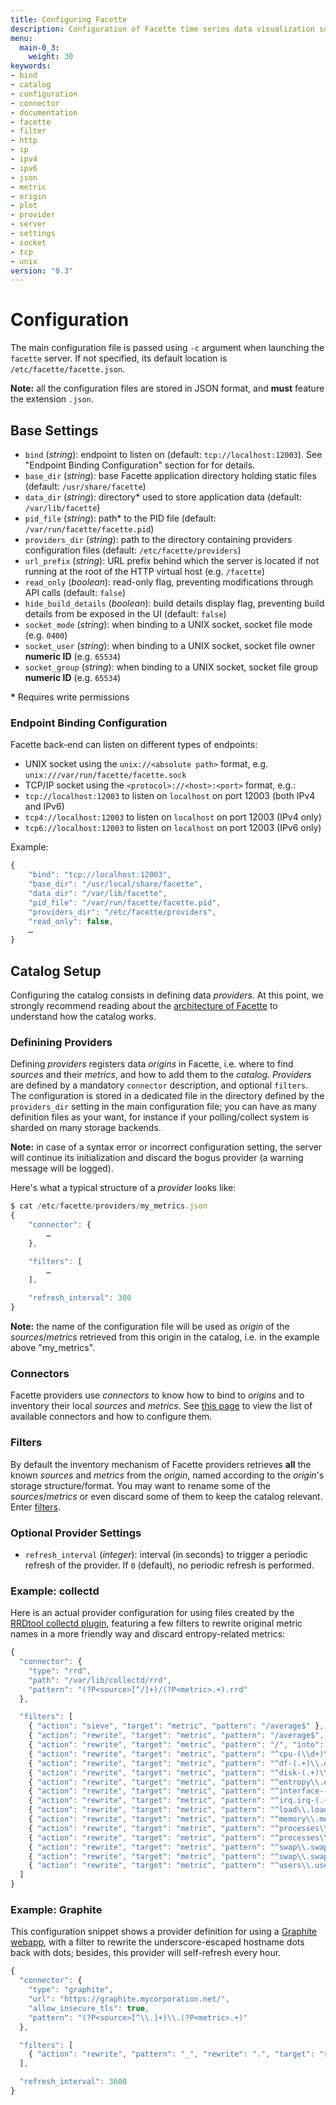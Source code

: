 ```yaml
---
title: Configuring Facette
description: Configuration of Facette time series data visualization software (version 0.3)
menu:
  main-0_3:
    weight: 30
keywords:
- bind
- catalog
- configuration
- connector
- documentation
- facette
- filter
- http
- ip
- ipv4
- ipv6
- json
- metric
- origin
- plot
- provider
- server
- settings
- socket
- tcp
- unix
version: "0.3"
---
```


# Configuration

The main configuration file is passed using `-c` argument when launching the `facette` server. If not specified, its
default location is `/etc/facette/facette.json`.

<div class="note"><span class="fa fa-info-circle"></span> <strong>Note:</strong> all the configuration files are stored
in JSON format, and <strong>must</strong> feature the extension <code>.json</code>.</div>

## Base Settings

 * `bind` (_string_): endpoint to listen on (default: `tcp://localhost:12003`). See "Endpoint Binding Configuration"
 section for for details.
 * `base_dir` (_string_): base Facette application directory holding static files (default: `/usr/share/facette`)
 * `data_dir` (_string_): directory* used to store application data (default: `/var/lib/facette`)
 * `pid_file` (_string_): path* to the PID file (default: `/var/run/facette/facette.pid`)
 * `providers_dir` (_string_): path to the directory containing providers configuration files
   (default: `/etc/facette/providers`)
 * `url_prefix` (_string_): URL prefix behind which the server is located if not running at the root of the HTTP
   virtual host (e.g. `/facette`)
 * `read_only` (_boolean_): read-only flag, preventing modifications through API calls (default: `false`)
 * `hide_build_details` (_boolean_): build details display flag, preventing build details from be exposed in the UI (default: `false`)
 * `socket_mode` (_string_): when binding to a UNIX socket, socket file mode (e.g. `0400`)
 * `socket_user` (_string_): when binding to a UNIX socket, socket file owner **numeric ID** (e.g. `65534`)
 * `socket_group` (_string_): when binding to a UNIX socket, socket file group **numeric ID** (e.g. `65534`)

**\*** Requires write permissions

### Endpoint Binding Configuration

Facette back-end can listen on different types of endpoints:

 * UNIX socket using the `unix://<absolute path>` format, e.g. `unix:///var/run/facette/facette.sock`
 * TCP/IP socket using the `<protocol>://<host>:<port>` format, e.g.:
  * `tcp://localhost:12003` to listen on `localhost` on port 12003 (both IPv4 and IPv6)
  * `tcp4://localhost:12003` to listen on `localhost` on port 12003 (IPv4 only)
  * `tcp6://localhost:12003` to listen on `localhost` on port 12003 (IPv6 only)

Example:

```javascript
{
    "bind": "tcp://localhost:12003",
    "base_dir": "/usr/local/share/facette",
    "data_dir": "/var/lib/facette",
    "pid_file": "/var/run/facette/facette.pid",
    "providers_dir": "/etc/facette/providers",
    "read_only": false,
    …
}
```

## Catalog Setup

Configuring the catalog consists in defining data *providers*. At this point, we strongly recommend reading about the
[architecture of Facette][3] to understand how the catalog works.

### Definining Providers

Defining *providers* registers data *origins* in Facette, i.e. where to find *sources* and their *metrics*, and how
to add them to the *catalog*. *Providers* are defined by a mandatory `connector` description, and optional `filters`.
The configuration is stored in a dedicated file in the directory defined by the `providers_dir` setting in the main
configuration file; you can have as many definition files as your want, for instance if your polling/collect system is
sharded on many storage backends.

<div class="note"><span class="fa fa-info-circle"></span> <strong>Note:</strong> in case of a syntax error or incorrect
configuration setting, the server will continue its initialization and discard the bogus provider (a warning message
will be logged).</div>

Here's what a typical structure of a *provider* looks like:

```javascript
$ cat /etc/facette/providers/my_metrics.json
{
	"connector": {
		…
	},

	"filters": [
		…
	],

	"refresh_interval": 300
}

```
<div class="note"><span class="fa fa-info-circle"></span> <strong>Note:</strong> the name of the configuration file
will be used as <em>origin</em> of the <em>sources</em>/<em>metrics</em> retrieved from this origin in the catalog,
i.e. in the example above "my_metrics".</div>

### Connectors

Facette providers use *connectors* to know how to bind to *origins* and to inventory their local *sources* and
*metrics*. See [this page][1] to view the list of available connectors and how to configure them.

### Filters

By default the inventory mechanism of Facette providers retrieves **all** the known *sources* and *metrics* from the
*origin*, named according to the *origin*'s storage structure/format. You may want to rename some of the
*sources*/*metrics* or even discard some of them to keep the catalog relevant. Enter [filters][2].

### Optional Provider Settings

 * `refresh_interval` (_integer_): interval (in seconds) to trigger a periodic refresh of the provider. If `0`
(default), no periodic refresh is performed.

### Example: collectd

Here is an actual provider configuration for using files created by the [RRDtool collectd plugin][4], featuring a few
filters to rewrite original metric names in a more friendly way and discard entropy-related metrics:

```javascript
{
  "connector": {
    "type": "rrd",
    "path": "/var/lib/collectd/rrd",
    "pattern": "(?P<source>[^/]+)/(?P<metric>.+).rrd"
  },

  "filters": [
    { "action": "sieve", "target": "metric", "pattern": "/average$" },
    { "action": "rewrite", "target": "metric", "pattern": "/average$", "into": "" },
    { "action": "rewrite", "target": "metric", "pattern": "/", "into": "." },
    { "action": "rewrite", "target": "metric", "pattern": "^cpu-(\\d+)\\.cpu-(.+)\\.value$", "into": "cpu.$1.$2" },
    { "action": "rewrite", "target": "metric", "pattern": "^df-(.+)\\.df_complex-(.+)\\.value", "into": "df.$1.$2" },
    { "action": "rewrite", "target": "metric", "pattern": "^disk-(.+)\\.disk_(.+)", "into": "disk.$1.$2" },
    { "action": "rewrite", "target": "metric", "pattern": "^entropy\\.entropy", "into": "entropy" },
    { "action": "rewrite", "target": "metric", "pattern": "^interface-(.+)\\.if_(.+)\\.(.+)$", "into": "net.$1.$2.$3" },
    { "action": "rewrite", "target": "metric", "pattern": "^irq.irq-(.+)\\.value$", "into": "irq.$1" },
    { "action": "rewrite", "target": "metric", "pattern": "^load\\.load", "into": "load" },
    { "action": "rewrite", "target": "metric", "pattern": "^memory\\.memory-(.+)\\.value$", "into": "memory.$1" },
    { "action": "rewrite", "target": "metric", "pattern": "^processes\\.ps_state-(.+)\\.value$", "into": "proc.state.$1" },
    { "action": "rewrite", "target": "metric", "pattern": "^processes\\.(.+)\\.value$", "into": "proc.$1" },
    { "action": "rewrite", "target": "metric", "pattern": "^swap\\.swap-(.+)\\.value$", "into": "swap.$1" },
    { "action": "rewrite", "target": "metric", "pattern": "^swap\\.swap_io-(.+)\\.value$", "into": "swap.io.$1" },
    { "action": "rewrite", "target": "metric", "pattern": "^users\\.users\\.value", "into": "users.count" }
  ]
}
```

### Example: Graphite

This configuration snippet shows a provider definition for using a [Graphite webapp][5], with a filter to rewrite the
underscore-escaped hostname dots back with dots; besides, this provider will self-refresh every hour.

```javascript
{
  "connector": {
    "type": "graphite",
    "url": "https://graphite.mycorporation.net/",
    "allow_insecure_tls": true,
    "pattern": "(?P<source>[^\\.]+)\\.(?P<metric>.+)"
  },

  "filters": [
    { "action": "rewrite", "pattern": "_", "rewrite": ".", "target": "source" }
  ],

  "refresh_interval": 3600
}
```

[0]: http://www.ietf.org/rfc/rfc4627.txt
[1]: /configuration/connectors/
[2]: /configuration/filters/
[3]: /architecture/
[4]: https://collectd.org/documentation/manpages/collectd.conf.5.shtml#plugin_rrdtool
[5]: http://graphite.readthedocs.org/
